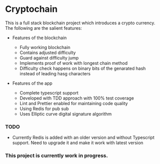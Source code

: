 # Cryptochain

This is a full stack blockchain project which introduces a crypto currency. The following are the salient features:

- Features of the blockchain
    - Fully working blockchain
    - Contains adjusted difficulty
    - Guard against difficulty jump
    - Implements proof of work with longest chain method
    - Difficulty check happens on binary bits of the genarated hash instead of leading hasg characters


- Features of the app
    - Complete typescript support
    - Developed with TDD approach with 100% test coverage
    - Lint and Prettier enabled for maintaining code quality
    - Using Redis for pub sub
    - Uses Elliptic curve digital signature algorithm 

### TODO
- Currently Redis is added with an older version and without Typescript support. Need to upgrade it and make it work with latest version

### This project is currently work in progress.
